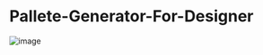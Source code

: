 # Pallete-Generator-For-Designer

![image](https://user-images.githubusercontent.com/125592653/219443947-e4c410e0-c2fd-48f9-97bc-babdb3f9a8bc.png)

